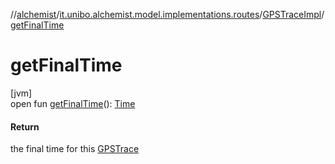 //[alchemist](../../../index.md)/[it.unibo.alchemist.model.implementations.routes](../index.md)/[GPSTraceImpl](index.md)/[getFinalTime](get-final-time.md)

# getFinalTime

[jvm]\
open fun [getFinalTime](get-final-time.md)(): [Time](../../it.unibo.alchemist.model.interfaces/-time/index.md)

#### Return

the final time for this [GPSTrace](../../it.unibo.alchemist.model.interfaces/-g-p-s-trace/index.md)
